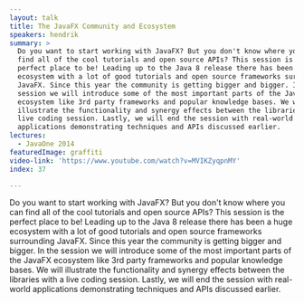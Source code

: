 ```yaml
---
layout: talk
title: The JavaFX Community and Ecosystem
speakers: hendrik
summary: >
  Do you want to start working with JavaFX? But you don't know where you can
  find all of the cool tutorials and open source APIs? This session is the
  perfect place to be! Leading up to the Java 8 release there has been a huge
  ecosystem with a lot of good tutorials and open source frameworks surrounding
  JavaFX. Since this year the community is getting bigger and bigger. In the
  session we will introduce some of the most important parts of the JavaFX
  ecosystem like 3rd party frameworks and popular knowledge bases. We will
  illustrate the functionality and synergy effects between the libraries with a
  live coding session. Lastly, we will end the session with real-world
  applications demonstrating techniques and APIs discussed earlier.
lectures:
  - JavaOne 2014
featuredImage: graffiti
video-link: 'https://www.youtube.com/watch?v=MVIKZyqpnMY'
index: 37

---
```


Do you want to start working with JavaFX? But you don't know where you can find all of the cool tutorials and open source APIs? This session is the perfect place to be! Leading up to the Java 8 release there has been a huge ecosystem with a lot of good tutorials and open source frameworks surrounding JavaFX. Since this year the community is getting bigger and bigger. In the session we will introduce some of the most important parts of the JavaFX ecosystem like 3rd party frameworks and popular knowledge bases. We will illustrate the functionality and synergy effects between the libraries with a live coding session. Lastly, we will end the session with real-world applications demonstrating techniques and APIs discussed earlier.
